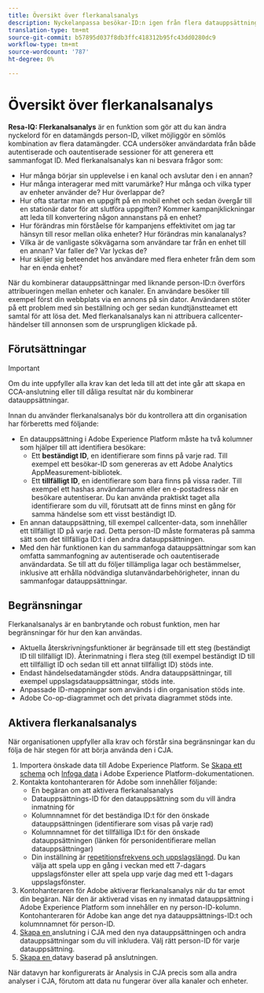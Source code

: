 ```yaml
---
title: Översikt över flerkanalsanalys
description: Nyckelanpassa besökar-ID:n igen från flera datauppsättningar för att knyta ihop besökare.
translation-type: tm+mt
source-git-commit: b57895d037f8db3ffc418312b95fc43dd0280dc9
workflow-type: tm+mt
source-wordcount: '787'
ht-degree: 0%

---
```



# Översikt över flerkanalsanalys

**Resa-IQ: Flerkanalsanalys** är en funktion som gör att du kan ändra nyckelord för en datamängds person-ID, vilket möjliggör en sömlös kombination av flera datamängder. CCA undersöker användardata från både autentiserade och oautentiserade sessioner för att generera ett sammanfogat ID. Med flerkanalsanalys kan ni besvara frågor som:

* Hur många börjar sin upplevelse i en kanal och avslutar den i en annan?
* Hur många interagerar med mitt varumärke? Hur många och vilka typer av enheter använder de? Hur överlappar de?
* Hur ofta startar man en uppgift på en mobil enhet och sedan övergår till en stationär dator för att slutföra uppgiften? Kommer kampanjklickningar att leda till konvertering någon annanstans på en enhet?
* Hur förändras min förståelse för kampanjens effektivitet om jag tar hänsyn till resor mellan olika enheter? Hur förändras min kanalanalys?
* Vilka är de vanligaste sökvägarna som användare tar från en enhet till en annan? Var faller de? Var lyckas de?
* Hur skiljer sig beteendet hos användare med flera enheter från dem som har en enda enhet?

När du kombinerar datauppsättningar med liknande person-ID:n överförs attribueringen mellan enheter och kanaler. En användare besöker till exempel först din webbplats via en annons på sin dator. Användaren stöter på ett problem med sin beställning och ger sedan kundtjänstteamet ett samtal för att lösa det. Med flerkanalsanalys kan ni attribuera callcenter-händelser till annonsen som de ursprungligen klickade på.

## Förutsättningar

>[!IMPORTANT]
>
>Om du inte uppfyller alla krav kan det leda till att det inte går att skapa en CCA-anslutning eller till dåliga resultat när du kombinerar datauppsättningar.

Innan du använder flerkanalsanalys bör du kontrollera att din organisation har förberetts med följande:

* En datauppsättning i Adobe Experience Platform måste ha två kolumner som hjälper till att identifiera besökare:
   * Ett **beständigt ID**, en identifierare som finns på varje rad. Till exempel ett besökar-ID som genereras av ett Adobe Analytics AppMeasurement-bibliotek.
   * Ett **tillfälligt ID**, en identifierare som bara finns på vissa rader. Till exempel ett hashas användarnamn eller en e-postadress när en besökare autentiserar. Du kan använda praktiskt taget alla identifierare som du vill, förutsatt att de finns minst en gång för samma händelse som ett visst beständigt ID.
* En annan datauppsättning, till exempel callcenter-data, som innehåller ett tillfälligt ID på varje rad. Detta person-ID måste formateras på samma sätt som det tillfälliga ID:t i den andra datauppsättningen.
* Med den här funktionen kan du sammanfoga datauppsättningar som kan omfatta sammanfogning av autentiserade och oautentiserade användardata. Se till att du följer tillämpliga lagar och bestämmelser, inklusive att erhålla nödvändiga slutanvändarbehörigheter, innan du sammanfogar datauppsättningar.

## Begränsningar

Flerkanalsanalys är en banbrytande och robust funktion, men har begränsningar för hur den kan användas.

* Aktuella återskrivningsfunktioner är begränsade till ett steg (beständigt ID till tillfälligt ID). Återinmatning i flera steg (till exempel beständigt ID till ett tillfälligt ID och sedan till ett annat tillfälligt ID) stöds inte.
* Endast händelsedatamängder stöds. Andra datauppsättningar, till exempel uppslagsdatauppsättningar, stöds inte.
* Anpassade ID-mappningar som används i din organisation stöds inte.
* Adobe Co-op-diagrammet och det privata diagrammet stöds inte.

## Aktivera flerkanalsanalys

När organisationen uppfyller alla krav och förstår sina begränsningar kan du följa de här stegen för att börja använda den i CJA.

1. Importera önskade data till Adobe Experience Platform. Se [Skapa ett schema](https://docs.adobe.com/content/help/en/experience-platform/xdm/tutorials/create-schema-ui.html) och [Infoga data](https://docs.adobe.com/content/help/en/experience-platform/ingestion/home.html) i Adobe Experience Platform-dokumentationen.
1. Kontakta kontohanteraren för Adobe som innehåller följande:
   * En begäran om att aktivera flerkanalsanalys
   * Datauppsättnings-ID för den datauppsättning som du vill ändra inmatning för
   * Kolumnnamnet för det beständiga ID:t för den önskade datauppsättningen (identifierare som visas på varje rad)
   * Kolumnnamnet för det tillfälliga ID:t för den önskade datauppsättningen (länken för personidentifierare mellan datauppsättningar)
   * Din inställning är [repetitionsfrekvens och uppslagslängd](replay.md). Du kan välja att spela upp en gång i veckan med ett 7-dagars uppslagsfönster eller att spela upp varje dag med ett 1-dagars uppslagsfönster.
1. Kontohanteraren för Adobe aktiverar flerkanalsanalys när du tar emot din begäran. När den är aktiverad visas en ny inmatad datauppsättning i Adobe Experience Platform som innehåller en ny person-ID-kolumn. Kontohanteraren för Adobe kan ange det nya datauppsättnings-ID:t och kolumnnamnet för person-ID.
1. [Skapa en ](../create-connection.md) anslutning i CJA med den nya datauppsättningen och andra datauppsättningar som du vill inkludera. Välj rätt person-ID för varje datauppsättning.
1. [Skapa en ](/help/data-views/create-dataview.md) datavy baserad på anslutningen.

<!-- To do: Paragraph on backfill once product and marketing determine the best way forward. -->

När datavyn har konfigurerats är Analysis in CJA precis som alla andra analyser i CJA, förutom att data nu fungerar över alla kanaler och enheter.
